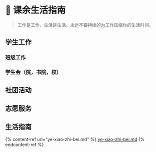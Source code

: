 # 🥳 课余生活指南
> 工作是工作，生活是生活。永远不要持续的为工作压缩你的生活时间。
## 学生工作

### 班级工作

### 学生会（院，书院，校）



## 社团活动



## 志愿服务



## 生活指南

{% content-ref url="ye-xiao-zhi-bei.md" %}
[ye-xiao-zhi-bei.md](ye-xiao-zhi-bei.md)
{% endcontent-ref %}

